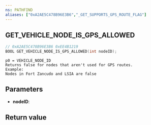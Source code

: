 ```yaml
---
ns: PATHFIND
aliases: ["0xA2AE5C478B96E3B6","_GET_SUPPORTS_GPS_ROUTE_FLAG"]
---
```

## GET_VEHICLE_NODE_IS_GPS_ALLOWED

```c
// 0xA2AE5C478B96E3B6 0xEE4B1219
BOOL GET_VEHICLE_NODE_IS_GPS_ALLOWED(int nodeID);
```

```
p0 = VEHICLE_NODE_ID  
Returns false for nodes that aren't used for GPS routes.  
Example:  
Nodes in Fort Zancudo and LSIA are false  
```

## Parameters
* **nodeID**: 

## Return value

